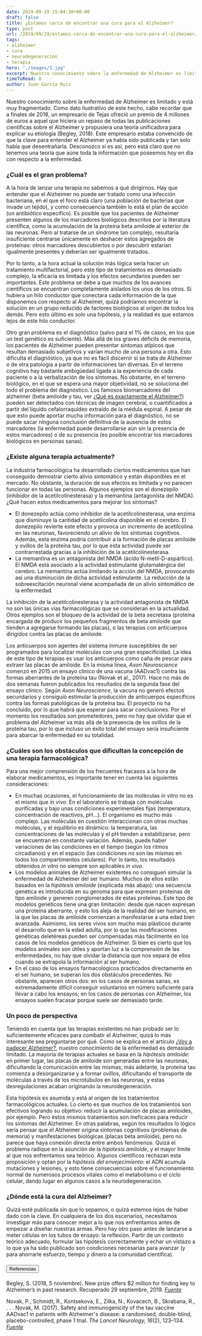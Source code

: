 ```yaml
---
date: 2019-09-29 15:04:38+00:00
draft: false
title: ¿Estamos cerca de encontrar una cura para el Alzheimer?
type: post
url: /2019/09/29/estamos-cerca-de-encontrar-una-cura-para-el-alzheimer/
tags:
- alzheimer
- cura
- neurodegeneración
- terapia
hero: "./images/3.jpg"
excerpt: Nuestro conocimiento sobre la enfermedad de Alzheimer es limitado y está muy fragmentado. Como dato ilustrativo de este hecho, cabe recordar que a finales de 2018, un empresario de Tejas ofreció un premio de 4 millones de euros a aquel que hiciera un repaso de todas las publicaciones científicas sobre el Alzheimer y propusiera una teoría unificadora para explicar su etiología (Begley, 2018). Este empresario estaba convencido de que la clave...
timeToRead: 8
author: Juan García Ruiz
---
```


Nuestro conocimiento sobre la enfermedad de Alzheimer es limitado y está muy fragmentado. Como dato ilustrativo de este hecho, cabe recordar que a finales de 2018, un empresario de Tejas ofreció un premio de 4 millones de euros a aquel que hiciera un repaso de todas las publicaciones científicas sobre el Alzheimer y propusiera una teoría unificadora para explicar su etiología (Begley, 2018). Este empresario estaba convencido de que la clave para entender el Alzheimer ya había sido publicada y tan solo había que desentrañarla. Desconozco si es así, pero está claro que no tenemos una teoría que aúne toda la información que poseemos hoy en día con respecto a la enfermedad. 

### ¿Cuál es el gran problema?

A la hora de lanzar una terapia no sabemos a qué dirigirnos. Hay que entender que el Alzheimer no puede ser tratado como una infección bacteriana, en el que el foco está claro (una población de bacterias que invade un tejido), y como consecuencia también lo está el plan de acción (un antibiótico específico). Es posible que los pacientes de Alzheimer presenten algunos de los marcadores biológicos descritos por la literatura científica, como la acumulación de la proteína beta amiloide al exterior de las neuronas. Pero al tratarse de un síndrome tan complejo, resultaría insuficiente centrarse únicamente en deshacer estos agregados de proteínas: otros marcadores descubiertos o por descubrir estarían igualmente presentes y deberían ser igualmente tratados. 

Por lo tanto, a la hora actual la solución más lógica sería hacer un tratamiento multifactorial, pero este tipo de tratamientos es demasiado complejo, la eficacia es limitada y los efectos secundarios pueden ser importantes. Este problema se debe a que muchos de los avances científicos se encuentran completamente aislados los unos de los otros. Si hubiera un hilo conductor que conectara cada información de la que disponemos con respecto al Alzheimer, quizá podríamos encontrar la solución en un grupo reducido de factores biológicos al origen de todos los demás. Pero esto último es solo una hipótesis, y la realidad es que estamos lejos de este hilo conductor.

Otro gran problema es el diagnóstico (salvo para el 1% de casos, en los que un test genético es suficiente). Más allá de los graves déficits de memoria, los pacientes de Alzheimer pueden presentar síntomas atípicos que resultan demasiado subjetivos y varían mucho de una persona a otra. Esto dificulta el diagnóstico, ya que no es fácil discernir si se trata de Alzheimer o de otra patología a partir de informaciones tan diversas. En el terreno cognitivo hay bastante ambigüedad ligada a la experiencia de cada paciente o a la verbalización de los síntomas. No obstante, en el terreno biológico, en el que se espera una mayor objetividad, no se soluciona del todo el problema del diagnóstico. Los famosos biomarcadores del alzheimer (beta amiloide y tau, ver [¿Qué es exactamente el Alzheimer?](https://www.neuronhub.org/Que-es-exactamente-el-Alzheimer)) pueden ser detectados con técnicas de imagen cerebral, o cuantificados a partir del líquido cefalorraquídeo extraído de la médula espinal. A pesar de que esto puede aportar mucha información para el diagnóstico, no se puede sacar ninguna conclusión definitiva de la ausencia de estos marcadores (la enfermedad puede desarrollarse aún sin la presencia de estos marcadores) o de su presencia (es posible encontrar los marcadores biológicos en personas sanas).

### ¿Existe alguna terapia actualmente?

La industria farmacológica ha desarrollado ciertos medicamentos que han conseguido demostrar cierto alivio sintomático y están disponibles en el mercado. No obstante, la duración de sus efectos es limitada y no parecen funcionar en todas las personas. Algunos ejemplos son el donezepilo (inhibidor de la acetilcolinesterasa) y la memantina (antagonista del NMDA). ¿Qué hacen estos medicamentos para mejorar los síntomas? 

 * El donezepilo actúa como inhibidor de la acetilcolinesterasa, una enzima que disminuye la cantidad de acetilcolina disponible en el cerebro. El donezepilo revierte este efecto y provoca un incremento de acetilcolina en las neuronas, favoreciendo un alivio de los síntomas cognitivos. Además, esta enzima podría contribuir a la formación de placas amiloide y ovillos de la proteína tau, por lo que esta actividad puede ser contrarrestada gracias a la inhibición de la acetilcolinesterasa.
 * La memantina es un antagonista del NMDA (ácido N-metil-D-aspártico). El NMDA está asociado a la actividad estimulante glutamatérgica del cerebro. La memantina actúa limitando la acción del NMDA, provocando así una disminución de dicha actividad estimulante. La reducción de la sobreexcitación neuronal viene acompañada de un alivio sintomático de la enfermedad. 

La inhibición de la acetilcolinesterasa y la actividad antagonista de NMDA no son las únicas vías farmacológicas que se consideran en la actualidad. Otros ejemplos son el bloqueo de la actividad de la beta secretasa (proteína encargada de producir los pequeños fragmentos de beta amiloide que tienden a agregarse formando las placas), o las terapias con anticuerpos dirigidos contra las placas de amiloide.

Los anticuerpos son agentes del sistema inmune susceptibles de ser programados para localizar moléculas con una gran especificidad. La idea de este tipo de terapias es usar los anticuerpos como caña de pescar para extraer las placas de amiloide. En la misma línea, _Axon Neuroscience_ comenzó en 2015 un ensayo clínico de una vacuna (AADvac1) contra las formas aberrantes de la proteína tau (Novak et al., 2017). Hace no más de dos semanas fueron publicados los resultados de la segunda fase del ensayo clínico. Según _Axon Neuroscience_, la vacuna no generó efectos secundarios y consiguió estimular la producción de anticuerpos específicos contra las formas patológicas de la proteína tau. El proyecto no ha concluido, por lo que habrá que esperar para sacar conclusiones. Por el momento los resultados son prometedores, pero no hay que olvidar que el problema del Alzheimer va más allá de la presencia de los ovillos de la proteína tau, por lo que incluso un éxito total del ensayo sería insuficiente para abarcar la enfermedad en su totalidad.

### ¿Cuáles son los obstáculos que dificultan la concepción de una terapia farmacológica?

Para una mejor comprensión de los frecuentes fracasos a la hora de elaborar medicamentos, es importante tener en cuenta las siguientes consideraciones:

 * En muchas ocasiones, el funcionamiento de las moléculas _in vitro_ no es el mismo que _in vivo_. En el laboratorio se trabaja con moléculas purificadas y bajo unas condiciones experimentales fijas (temperatura, concentración de reactivos, pH…). El organismo es mucho más complejo. Las moléculas en cuestión interaccionan con otras muchas moléculas, y el equilibrio es dinámico: la temperatura, las concentraciones de las moléculas y el pH tienden a estabilizarse, pero se encuentran en constante variación. Además, puede haber variaciones de las condiciones en el tiempo (según los ritmos circadianos) y en el espacio (las condiciones no son las mismas en todos los compartimentos celulares). Por lo tanto, los resultados obtenidos _in vitro_ no siempre son aplicables _in vivo_.
 * Los modelos animales de Alzheimer existentes no consiguen simular la enfermedad de Alzheimer del ser humano. Muchos de ellos están basados en la _hipótesis amiloide_ (explicada más abajo): una secuencia genética es introducida en su genoma para que expresen proteínas de tipo amiloide y generen conglomerados de estas proteínas. Este tipo de modelos genéticos tiene una gran limitación: desde que nacen expresan una proteína aberrante, y esto los aleja de la realidad del ser humano, en la que las placas de amiloide comienzan a manifestarse a una edad bien avanzada. Asimismo, los seres vivos son mucho más plásticos durante el desarrollo que en la edad adulta, por lo que las modificaciones genéticas deletéreas pueden ser compensadas más fácilmente en los casos de los modelos genéticos de Alzheimer. Si bien es cierto que los modelos animales son útiles y aportan luz a la comprensión de las enfermedades, no hay que olvidar la distancia que nos separa de ellos cuando se extrapola la información al ser humano. 
 * En el caso de los ensayos farmacológicos practicados directamente en el ser humano, se superan los dos obstáculos precedentes. No obstante, aparecen otros dos: en los casos de personas sanas, es extremadamente difícil conseguir voluntarios en número suficiente para llevar a cabo los ensayos; en los casos de personas con Alzheimer, los ensayos suelen fracasar porque suele ser demasiado tarde. 

### Un poco de perspectiva

Teniendo en cuenta que las terapias existentes no han probado ser lo suficientemente eficaces para combatir el Alzheimer, quizá lo más interesante sea preguntarse por qué. Como se explica en el artículo [¿Voy a padecer Alzheimer?](https://www.neuronhub.org/Voy-a-padecer-Alzheimer), nuestro conocimiento de la enfermedad es demasiado limitado. La mayoría de terapias actuales se basa en la _hipótesis amiloide_: en primer lugar, las placas de amiloide son generadas entre las neuronas, dificultando la comunicación entre las mismas; más adelante, la proteína tau comienza a desorganizarse y a formar ovillos, dificultando el transporte de moléculas a través de los microtúbulos en las neuronas, y estas desregulaciones acaban originando la neurodegeneración. 

Esta hipótesis es asumida y está al origen de los tratamientos farmacológicos actuales. Lo cierto es que muchos de los tratamientos son efectivos logrando su objetivo: reducir la acumulación de placas amiloides, por ejemplo. Pero estos mismos tratamientos son ineficaces para reducir los síntomas del Alzheimer. En otras palabras, según los resultados lo lógico sería pensar que el Alzheimer origina síntomas cognitivos (problemas de memoria) y manifestaciones biológicas (placas beta amiloide), pero no parece que haya conexión directa entre ambos fenómenos. Quizá el problema radique en la asunción de la _hipótesis amiloide_, y el mayor límite al que nos enfrentamos sea teórico. Algunos científicos rechazan esta proposición y optan por la _hipótesis del envejecimiento_: el ADN acumula mutaciones y lesiones, y esto tiene consecuencias sobre el funcionamiento normal de numerosos procesos vitales como el metabolismo o el ciclo celular, dando lugar en algunos casos a la neurodegeneración.

### ¿Dónde está la cura del Alzheimer?

Quizá esté publicada sin que lo sepamos, o quizá estemos lejos de haber dado con la clave. En cualquiera de los dos escenarios, necesitamos investigar más para conocer mejor a lo que nos enfrentamos antes de empezar a diseñar nuestras armas. Pero hay otro paso antes de lanzarse a meter células en los tubos de ensayo: la reflexión. Partir de un contexto teórico adecuado, formular las hipótesis correctamente y echar un vistazo a lo que ya ha sido publicado son condiciones necesarias para avanzar (y para ahorrarle esfuerzo, tiempo y dinero a la comunidad científica).

<h4><button type="button" class="collapsible">Referencias</button></h4>
<div class="content">

Begley, S. (2018, 5 noviembre). New prize offers $2 million for finding key to Alzheimer’s in past research. Recuperado 29 septiembre, 2019. [_Fuente_](https://www.statnews.com/2018/11/05/prize-alzheimers-past-research/)

Novak, P., Schmidt, R., Kontsekova, E., Zilka, N., Kovacech, B., Skrabana, R., . . . Novak, M. (2017). Safety and immunogenicity of the tau vaccine AADvac1 in patients with Alzheimer's disease: a randomised, double-blind, placebo-controlled, phase 1 trial. _The Lancet Neurology, 16_(2), 123–134. [_Fuente_](https://doi.org/10.1016/s1474-4422(16)30331-3)

</div>